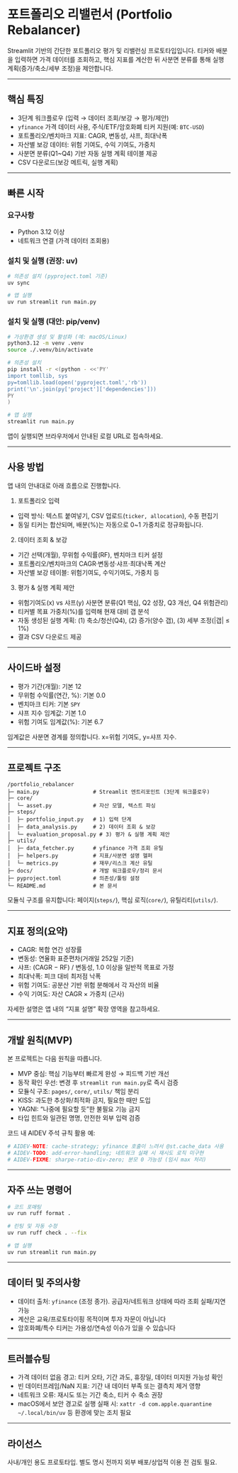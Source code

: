 # 포트폴리오 리밸런서 (Portfolio Rebalancer)

Streamlit 기반의 간단한 포트폴리오 평가 및 리밸런싱 프로토타입입니다. 티커와 배분을 입력하면 가격 데이터를 조회하고, 핵심 지표를 계산한 뒤 사분면 분류를 통해 실행 계획(증가/축소/세부 조정)을 제안합니다.

---

## 핵심 특징

- 3단계 워크플로우 (입력 → 데이터 조회/보강 → 평가/제안)
- `yfinance` 가격 데이터 사용, 주식/ETF/암호화폐 티커 지원(예: `BTC-USD`)
- 포트폴리오/벤치마크 지표: CAGR, 변동성, 샤프, 최대낙폭
- 자산별 보강 데이터: 위험 기여도, 수익 기여도, 가중치
- 사분면 분류(Q1~Q4) 기반 자동 실행 계획 테이블 제공
- CSV 다운로드(보강 메트릭, 실행 계획)

---

## 빠른 시작

### 요구사항

- Python 3.12 이상
- 네트워크 연결 (가격 데이터 조회용)

### 설치 및 실행 (권장: uv)

```bash
# 의존성 설치 (pyproject.toml 기준)
uv sync

# 앱 실행
uv run streamlit run main.py
```

### 설치 및 실행 (대안: pip/venv)

```bash
# 가상환경 생성 및 활성화 (예: macOS/Linux)
python3.12 -m venv .venv
source ./.venv/bin/activate

# 의존성 설치
pip install -r <(python - <<'PY'
import tomllib, sys
py=tomllib.load(open('pyproject.toml','rb'))
print('\n'.join(py['project']['dependencies']))
PY
)

# 앱 실행
streamlit run main.py
```

앱이 실행되면 브라우저에서 안내된 로컬 URL로 접속하세요.

---

## 사용 방법

앱 내의 안내대로 아래 흐름으로 진행합니다.

1) 포트폴리오 입력

- 입력 방식: 텍스트 붙여넣기, CSV 업로드(`ticker, allocation`), 수동 편집기
- 동일 티커는 합산되며, 배분(%)는 자동으로 0~1 가중치로 정규화됩니다.

2) 데이터 조회 & 보강

- 기간 선택(개월), 무위험 수익률(RF), 벤치마크 티커 설정
- 포트폴리오/벤치마크의 CAGR·변동성·샤프·최대낙폭 계산
- 자산별 보강 테이블: 위험기여도, 수익기여도, 가중치 등

3) 평가 & 실행 계획 제안

- 위험기여도(x) vs 샤프(y) 사분면 분류(Q1 핵심, Q2 성장, Q3 개선, Q4 위험관리)
- 티커별 목표 가중치(%)를 입력해 현재 대비 갭 분석
- 자동 생성된 실행 계획: (1) 축소/청산(Q4), (2) 증가(양수 갭), (3) 세부 조정(|갭| ≤ 1%)
- 결과 CSV 다운로드 제공

---

## 사이드바 설정

- 평가 기간(개월): 기본 12
- 무위험 수익률(연간, %): 기본 0.0
- 벤치마크 티커: 기본 `SPY`
- 샤프 지수 임계값: 기본 1.0
- 위험 기여도 임계값(%): 기본 6.7

임계값은 사분면 경계를 정의합니다. x=위험 기여도, y=샤프 지수.

---

## 프로젝트 구조

```text
/portfolio_rebalancer
├─ main.py                 # Streamlit 엔트리포인트 (3단계 워크플로우)
├─ core/
│  └─ asset.py             # 자산 모델, 텍스트 파싱
├─ steps/
│  ├─ portfolio_input.py   # 1) 입력 단계
│  ├─ data_analysis.py     # 2) 데이터 조회 & 보강
│  └─ evaluation_proposal.py # 3) 평가 & 실행 계획 제안
├─ utils/
│  ├─ data_fetcher.py      # yfinance 가격 조회 유틸
│  ├─ helpers.py           # 지표/사분면 설명 헬퍼
│  └─ metrics.py           # 재무/리스크 계산 유틸
├─ docs/                   # 개발 워크플로우/정리 문서
├─ pyproject.toml          # 의존성/툴링 설정
└─ README.md               # 본 문서
```

모듈식 구조를 유지합니다: 페이지(`steps/`), 핵심 로직(`core/`), 유틸리티(`utils/`).

---

## 지표 정의(요약)

- CAGR: 복합 연간 성장률
- 변동성: 연율화 표준편차(거래일 252일 기준)
- 샤프: (CAGR − RF) / 변동성, 1.0 이상을 일반적 목표로 가정
- 최대낙폭: 피크 대비 최저점 낙폭
- 위험 기여도: 공분산 기반 위험 분해에서 각 자산의 비율
- 수익 기여도: 자산 CAGR × 가중치 (근사)

자세한 설명은 앱 내의 “지표 설명” 확장 영역을 참고하세요.

---

## 개발 원칙(MVP)

본 프로젝트는 다음 원칙을 따릅니다.

- MVP 중심: 핵심 기능부터 빠르게 완성 → 피드백 기반 개선
- 동작 확인 우선: 변경 후 `streamlit run main.py`로 즉시 검증
- 모듈식 구조: `pages/`, `core/`, `utils/` 책임 분리
- KISS: 과도한 추상화/최적화 금지, 필요한 때만 도입
- YAGNI: “나중에 필요할 듯”한 불필요 기능 금지
- 타입 힌트와 일관된 명명, 안전한 외부 입력 검증

코드 내 AIDEV 주석 규칙 활용 예:

```python
# AIDEV-NOTE: cache-strategy; yfinance 호출이 느려서 @st.cache_data 사용
# AIDEV-TODO: add-error-handling; 네트워크 실패 시 재시도 로직 미구현
# AIDEV-FIXME: sharpe-ratio-div-zero; 분모 0 가능성 (임시 max 처리)
```

---

## 자주 쓰는 명령어

```bash
# 코드 포매팅
uv run ruff format .

# 린팅 및 자동 수정
uv run ruff check . --fix

# 앱 실행
uv run streamlit run main.py
```

---

## 데이터 및 주의사항

- 데이터 출처: `yfinance` (조정 종가). 공급자/네트워크 상태에 따라 조회 실패/지연 가능
- 계산은 교육/프로토타이핑 목적이며 투자 자문이 아닙니다
- 암호화폐/특수 티커는 가용성/연속성 이슈가 있을 수 있습니다

---

## 트러블슈팅

- 가격 데이터 없음 경고: 티커 오타, 기간 과도, 휴장일, 데이터 미지원 가능성 확인
- 빈 데이터프레임/NaN 지표: 기간 내 데이터 부족 또는 결측치 제거 영향
- 네트워크 오류: 재시도 또는 기간 축소, 티커 수 축소 권장
- macOS에서 보안 경고로 실행 실패 시: `xattr -d com.apple.quarantine ~/.local/bin/uv` 등 환경에 맞는 조치 필요

---

## 라이선스

사내/개인 용도 프로토타입. 별도 명시 전까지 외부 배포/상업적 이용 전 검토 필요.

